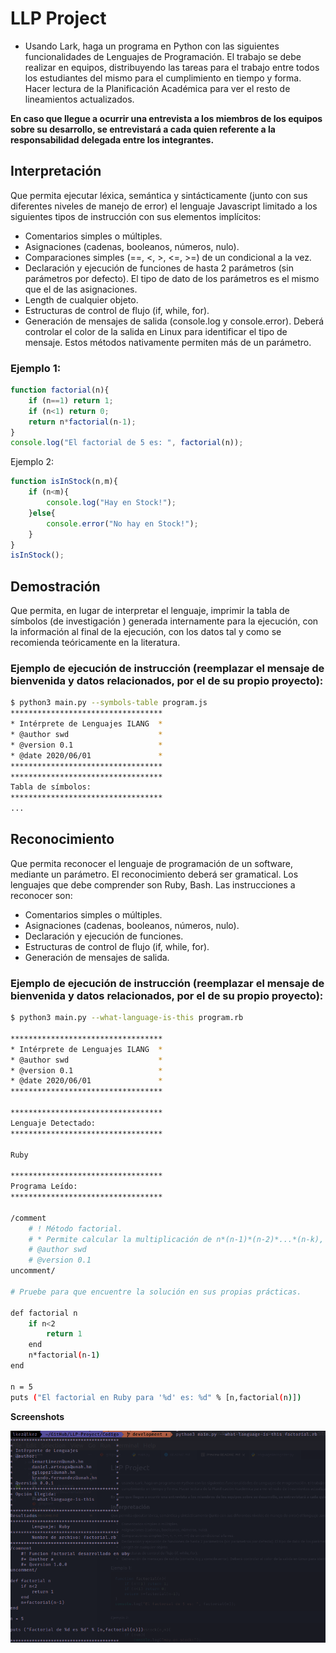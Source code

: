 # LLP Project

* Usando Lark, haga un programa en Python con las siguientes funcionalidades de Lenguajes de Programación. El trabajo se debe realizar en equipos, distribuyendo las tareas para el trabajo entre todos los estudiantes del mismo para el cumplimiento en tiempo y forma. Hacer lectura de la Planificación Académica para ver el resto de lineamientos actualizados.

**En caso que llegue a ocurrir una entrevista a los miembros de los equipos sobre su desarrollo, se entrevistará a cada quien referente a la responsabilidad delegada entre los integrantes.**

**Interpretación**
--------------------
Que permita ejecutar léxica, semántica y sintácticamente (junto con sus diferentes niveles de manejo de error) el lenguaje Javascript limitado a los siguientes tipos de instrucción con sus elementos implícitos:
+ Comentarios simples o múltiples.
+ Asignaciones (cadenas, booleanos, números, nulo).
+ Comparaciones simples (==, <, >, <=, >=) de un condicional a la vez.
+ Declaración y ejecución de funciones de hasta 2 parámetros (sin parámetros por defecto). El tipo de dato de los parámetros es el mismo que el de las asignaciones.
+ Length de cualquier objeto.
+ Estructuras de control de flujo (if, while, for).
+ Generación de mensajes de salida (console.log y console.error). Deberá controlar el color de la salida en Linux para identificar el tipo de mensaje. Estos métodos nativamente permiten más de un parámetro.


### Ejemplo 1:

```javascript
function factorial(n){
    if (n==1) return 1;
    if (n<1) return 0;
    return n*factorial(n-1);
}
console.log("El factorial de 5 es: ", factorial(n));
```

Ejemplo 2:

```javascript
function isInStock(n,m){
    if (n<m){
        console.log("Hay en Stock!");
    }else{
        console.error("No hay en Stock!");
    }
}
isInStock();
```
**Demostración**
----------------

Que permita, en lugar de interpretar el lenguaje, imprimir la tabla de símbolos (de investigación ) generada internamente para la ejecución, con la información al final de la ejecución, con los datos tal y como se recomienda teóricamente en la literatura.

### Ejemplo de ejecución de instrucción (reemplazar el mensaje de bienvenida y datos relacionados, por el de su propio proyecto):

```bash
$ python3 main.py --symbols-table program.js
**********************************
* Intérprete de Lenguajes ILANG  *
* @author swd                    *
* @version 0.1                   *
* @date 2020/06/01               *
**********************************
**********************************
Tabla de símbolos:
**********************************
...
```

**Reconocimiento**
-------------

Que permita reconocer el lenguaje de programación de un software, mediante un parámetro. El reconocimiento deberá ser gramatical. Los lenguajes que debe comprender son Ruby, Bash. Las instrucciones a reconocer son:
* Comentarios simples o múltiples.
* Asignaciones (cadenas, booleanos, números, nulo).
* Declaración y ejecución de funciones.
* Estructuras de control de flujo (if, while, for).
* Generación de mensajes de salida.

### Ejemplo de ejecución de instrucción (reemplazar el mensaje de bienvenida y datos relacionados, por el de su propio proyecto):

```bash
$ python3 main.py --what-language-is-this program.rb

**********************************
* Intérprete de Lenguajes ILANG  *
* @author swd                    *
* @version 0.1                   *
* @date 2020/06/01               *
**********************************

**********************************
Lenguaje Detectado:
**********************************

Ruby

**********************************
Programa Leído:
**********************************

/comment
    # ! Método factorial.
    # * Permite calcular la multiplicación de n*(n-1)*(n-2)*...*(n-k), donde n-k >= 1
    # @author swd
    # @version 0.1
uncomment/

# Pruebe para que encuentre la solución en sus propias prácticas.

def factorial n
    if n<2
        return 1
    end
    n*factorial(n-1)
end

n = 5
puts ("El factorial en Ruby para '%d' es: %d" % [n,factorial(n)])
```

**Screenshots**

![Image](docs/img1.png)
